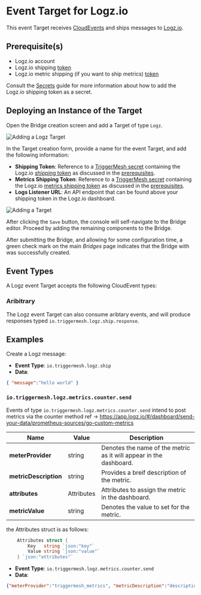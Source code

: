 # Event Target for Logz.io

This event Target receives [CloudEvents][ce] and ships messages to [Logz.io](https://logz.io/).

## Prerequisite(s)

- Logz.io account
- Logz.io shipping [token](https://docs.logz.io/user-guide/tokens/)
- Logz.io metric shipping (if you want to ship metrics) [token](https://docs.logz.io/user-guide/accounts/finding-your-metrics-account-token/)

Consult the [Secrets](../guides/secrets.md) guide for more information about how to add the Logz.io shipping token as a secret.

## Deploying an Instance of the Target

Open the Bridge creation screen and add a Target of type `Logz`.

![Adding a Logz Target](../images/logz-target/create-bridge-1.png)

In the Target creation form, provide a name for the event Target, and add the following information:

* **Shipping Token**: Reference to a [TriggerMesh secret](../guides/secrets.md) containing the Logz.io [shipping token](https://docs.logz.io/user-guide/tokens/log-shipping-tokens/) as discussed in the [prerequisites](#prerequisites).
 * **Metrics Shipping Token**: Reference to a [TriggerMesh secret](../guides/secrets.md) containing the Logz.io [metrics shipping token](https://docs.logz.io/user-guide/accounts/finding-your-metrics-account-token/) as discussed in the [prerequisites](#prerequisites).
* **Logs Listener URL**: An API endpoint that can be found above your shipping token in the Logz.io dashboard.

![Adding a Target](../images/logz-target/create-bridge-2.png)

After clicking the `Save` button, the console will self-navigate to the Bridge editor. Proceed by adding the remaining components to the Bridge.

After submitting the Bridge, and allowing for some configuration time, a green check mark on the main _Bridges_ page indicates that the Bridge with was successfully created.

## Event Types

A Logz event Target accepts the following CloudEvent types:

### Aribitrary

The Logz event Target can also consume aribtary events, and will produce responses typed `io.triggermesh.logz.ship.response`. 

## Examples

Create a Logz message:

- **Event Type**: `io.triggermesh.logz.ship`
- **Data**:
```json
{ "message":"hello world" }
```

### `io.triggermesh.logz.metrics.counter.send` 

Events of type `io.triggermesh.logz.metrics.counter.send` intend to post metrics via the counter method 
ref -> https://app.logz.io/#/dashboard/send-your-data/prometheus-sources/go-custom-metrics

| Name | Value | Description |
|---|---|---|
|**meterProvider**| string | Denotes the name of the metric as it will appear in the dashboard.|
|**metricDescription** | string | Provides a breif description of the metric.|
|**attributes**| Attributes | Attributes to assign the metric in the dashboard.|
|**metricValue**| string | Denotes the value to set for the metric.|

the Attributes struct is as follows:
```go
	Attributes struct {
		Key   string `json:"key"`
		Value string `json:"value"`
	} `json:"attributes"`
```

- **Event Type**: `io.triggermesh.logz.metrics.counter.send`
- **Data**:
```json
{"meterProvider":"triggermesh_metrics", "metricDescription":"description","metricValue": 500, "attributes":{"key":"test","value":"tv"}}
```
[ce]: https://cloudevents.io/
[ce-json]: https://github.com/cloudevents/spec/blob/v1.0/json-format.md
